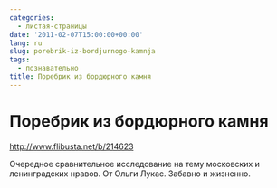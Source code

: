 ```yaml
---
categories:
  - листая-страницы
date: '2011-02-07T15:00:00+00:00'
lang: ru
slug: porebrik-iz-bordjurnogo-kamnja
tags:
  - познавательно
title: Поребрик из бордюрного камня
---
```


# Поребрик из бордюрного камня

<http://www.flibusta.net/b/214623>

<!--more-->

Очередное сравнительное исследование на тему московских и ленинградских нравов. От Ольги Лукас. Забавно и жизненно. 
